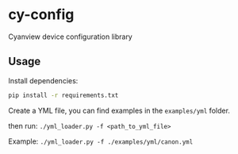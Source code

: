 # cy-config
Cyanview device configuration library

## Usage

Install dependencies:
```bash
pip install -r requirements.txt
```

Create a YML file, you can find examples in the `examples/yml` folder.

then run: `./yml_loader.py -f <path_to_yml_file>`

Example: `./yml_loader.py -f ./examples/yml/canon.yml`